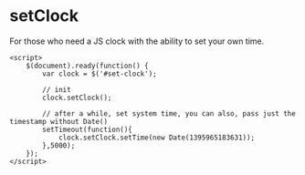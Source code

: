 # setClock

For those who need a JS clock with the ability to set your own time.

<script src="js/plugin.js"></script>
	<script>
		$(document).ready(function() {
			var clock = $('#set-clock');
			
			// init
			clock.setClock();
			
			// after a while, set system time, you can also, pass just the timestamp without Date()
			setTimeout(function(){
				clock.setClock.setTime(new Date(1395965183631));
			},5000);
		});
	</script>
